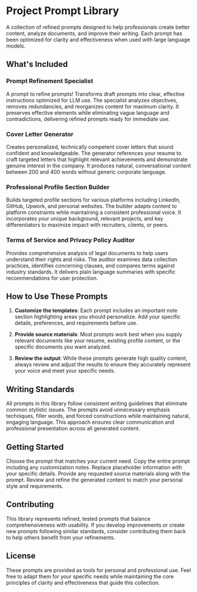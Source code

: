# Project Prompt Library

A collection of refined prompts designed to help professionals create better content, analyze documents, and improve their writing. Each prompt has been optimized for clarity and effectiveness when used with large language models.

## What's Included

### Prompt Refinement Specialist
A prompt to refine prompts! Transforms draft prompts into clear, effective instructions optimized for LLM use. The specialist analyzes objectives, removes redundancies, and reorganizes content for maximum clarity. It preserves effective elements while eliminating vague language and contradictions, delivering refined prompts ready for immediate use.

### Cover Letter Generator
Creates personalized, technically competent cover letters that sound confident and knowledgeable. The generator references your resume to craft targeted letters that highlight relevant achievements and demonstrate genuine interest in the company. It produces natural, conversational content between 200 and 400 words without generic corporate language.

### Professional Profile Section Builder
Builds targeted profile sections for various platforms including LinkedIn, GitHub, Upwork, and personal websites. The builder adapts content to platform constraints while maintaining a consistent professional voice. It incorporates your unique background, relevant projects, and key differentiators to maximize impact with recruiters, clients, or peers.

### Terms of Service and Privacy Policy Auditor
Provides comprehensive analysis of legal documents to help users understand their rights and risks. The auditor examines data collection practices, identifies concerning clauses, and compares terms against industry standards. It delivers plain language summaries with specific recommendations for user protection.

## How to Use These Prompts

1. **Customize the templates**: Each prompt includes an important note section highlighting areas you should personalize. Add your specific details, preferences, and requirements before use.

2. **Provide source materials**: Most prompts work best when you supply relevant documents like your resume, existing profile content, or the specific documents you want analyzed.

3. **Review the output**: While these prompts generate high quality content, always review and adjust the results to ensure they accurately represent your voice and meet your specific needs.

## Writing Standards

All prompts in this library follow consistent writing guidelines that eliminate common stylistic issues. The prompts avoid unnecessary emphasis techniques, filler words, and forced constructions while maintaining natural, engaging language. This approach ensures clear communication and professional presentation across all generated content.

## Getting Started

Choose the prompt that matches your current need. Copy the entire prompt including any customization notes. Replace placeholder information with your specific details. Provide any requested source materials along with the prompt. Review and refine the generated content to match your personal style and requirements.

## Contributing

This library represents refined, tested prompts that balance comprehensiveness with usability. If you develop improvements or create new prompts following similar standards, consider contributing them back to help others benefit from your refinements.

## License

These prompts are provided as tools for personal and professional use. Feel free to adapt them for your specific needs while maintaining the core principles of clarity and effectiveness that guide this collection.
